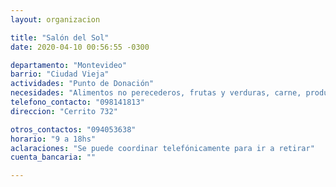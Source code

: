 ```yaml
---
layout: organizacion

title: "Salón del Sol"
date: 2020-04-10 00:56:55 -0300

departamento: "Montevideo"
barrio: "Ciudad Vieja"
actividades: "Punto de Donación"
necesidades: "Alimentos no perecederos, frutas y verduras, carne, productos sanitarios (tapabocas, guantes, alcohol en gel, detergente,etc), recipientes o tuppers"
telefono_contacto: "098141813"
direccion: "Cerrito 732"

otros_contactos: "094053638"
horario: "9 a 18hs"
aclaraciones: "Se puede coordinar telefónicamente para ir a retirar"
cuenta_bancaria: ""

---
```

